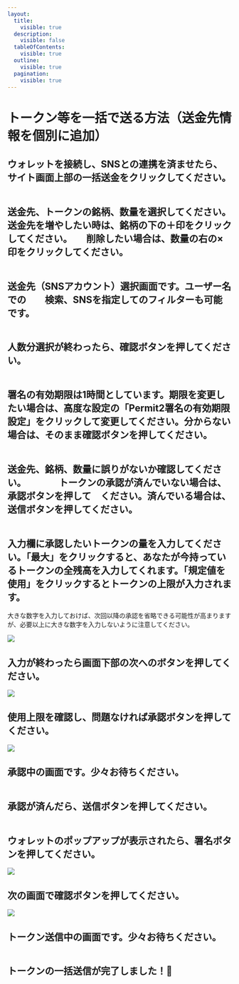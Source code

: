 ```yaml
---
layout:
  title:
    visible: true
  description:
    visible: false
  tableOfContents:
    visible: true
  outline:
    visible: true
  pagination:
    visible: true
---
```


# トークン等を一括で送る方法（送金先情報を個別に追加）

## ウォレットを接続し、SNSとの連携を済ませたら、サイト画面上部の一括送金をクリックしてください。

<figure><img src="../../.gitbook/assets/FireShot Capture 050 - Yabumi Minter - www.yabumi.xyz.png" alt=""><figcaption></figcaption></figure>

## 送金先、トークンの銘柄、数量を選択してください。送金先を増やしたい時は、銘柄の下の＋印をクリックしてください。　　削除したい場合は、数量の右の×印をクリックしてください。

<figure><img src="../../.gitbook/assets/FireShot Capture 061 - Yabumi Sender multiple - www.yabumi.xyz.png" alt=""><figcaption></figcaption></figure>

## 送金先（SNSアカウント）選択画面です。ユーザー名での　　検索、SNSを指定してのフィルターも可能です。

<figure><img src="../../.gitbook/assets/FireShot Capture 062 - Yabumi Sender multiple - www.yabumi.xyz.png" alt=""><figcaption></figcaption></figure>

## 人数分選択が終わったら、確認ボタンを押してください。

<figure><img src="../../.gitbook/assets/FireShot Capture 067 - Yabumi Sender multiple - www.yabumi.xyz.png" alt=""><figcaption></figcaption></figure>

## 署名の有効期限は1時間としています。期限を変更したい場合は、高度な設定の「Permit2署名の有効期限設定」をクリックして変更してください。分からない場合は、そのまま確認ボタンを押してください。



<figure><img src="../../.gitbook/assets/FireShot Capture 071 - Yabumi Sender multiple - www.yabumi.xyz.png" alt=""><figcaption></figcaption></figure>

## 送金先、銘柄、数量に誤りがないか確認してください。　　　　トークンの承認が済んでいない場合は、承認ボタンを押して　ください。済んでいる場合は、送信ボタンを押してください。

<figure><img src="../../.gitbook/assets/FireShot Capture 068 - Yabumi Sender multiple - www.yabumi.xyz.png" alt=""><figcaption></figcaption></figure>

## 入力欄に承認したいトークンの量を入力してください。「最大」をクリックすると、あなたが今持っているトークンの全残高を入力してくれます。「規定値を使用」をクリックするとトークンの上限が入力されます。

大きな数字を入力しておけば、次回以降の承認を省略できる可能性が高まりますが、必要以上に大きな数字を入力しないように注意してください。

![](<../../.gitbook/assets/image (29).png>)

## 入力が終わったら画面下部の次へのボタンを押してください。

![](<../../.gitbook/assets/image (20).png>)



## 使用上限を確認し、問題なければ承認ボタンを押してください。

![](<../../.gitbook/assets/image (33).png>)

## 承認中の画面です。少々お待ちください。

<figure><img src="../../.gitbook/assets/image (3).png" alt=""><figcaption></figcaption></figure>

## 承認が済んだら、送信ボタンを押してください。

<figure><img src="../../.gitbook/assets/image (25).png" alt=""><figcaption></figcaption></figure>

## ウォレットのポップアップが表示されたら、署名ボタンを押してください。

![](<../../.gitbook/assets/image (15).png>)

## 次の画面で確認ボタンを押してください。

![](<../../.gitbook/assets/スクリーンショット 2023-10-04 8.44.58.png>)

## トークン送信中の画面です。少々お待ちください。

<figure><img src="../../.gitbook/assets/FireShot Capture 069 - Yabumi Sender multiple - www.yabumi.xyz.png" alt=""><figcaption></figcaption></figure>

## トークンの一括送信が完了しました！🎉

<figure><img src="../../.gitbook/assets/FireShot Capture 070 - Yabumi Sender multiple - www.yabumi.xyz.png" alt=""><figcaption></figcaption></figure>

